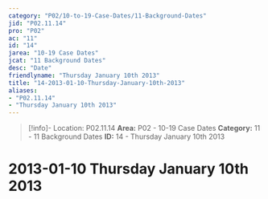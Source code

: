 ```yaml
---
category: "P02/10-to-19-Case-Dates/11-Background-Dates"
jid: "P02.11.14"
pro: "P02"
ac: "11"
id: "14"
jarea: "10-19 Case Dates"
jcat: "11 Background Dates"
desc: "Date"
friendlyname: "Thursday January 10th 2013"
title: "14-2013-01-10-Thursday-January-10th-2013"
aliases: 
- "P02.11.14"
- "Thursday January 10th 2013"
---
```

>[!info]- Location: P02.11.14
>**Area:** P02 - 10-19 Case Dates
>**Category:** 11 - 11 Background Dates
>**ID:** 14 - Thursday January 10th 2013

# 2013-01-10 Thursday January 10th 2013
